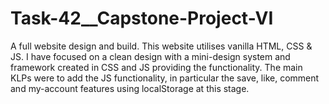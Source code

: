 # Task-42__Capstone-Project-VI
A full website design and build. This website utilises vanilla HTML, CSS &amp; JS. I have focused on a clean design with a mini-design system and framework created in CSS and JS providing the functionality.  The main KLPs were to add the JS functionality, in particular the save, like, comment and my-account features using localStorage at this stage.
